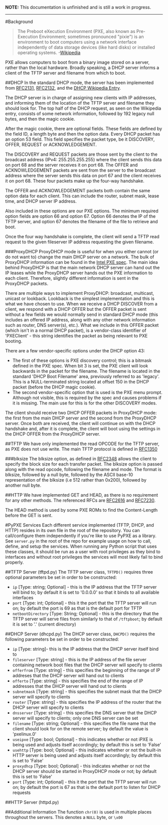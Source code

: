 **NOTE:** This documentation is unfinished and is still a work in progress.

---

#Background
>The Preboot eXecution Environment (PXE, also known as Pre-Execution Environment; sometimes pronounced "pixie") is an environment to boot computers using a network interface independently of data storage devices (like hard disks) or installed operating systems. -[Wikipedia](https://en.wikipedia.org/wiki/Preboot_Execution_Environment) 

PXE allows computers to boot from a binary image stored on a server, rather than the local hardware. Broadly speaking, a DHCP server informs a client of the TFTP server and filename from which to boot. 

##DHCP
In the standard DHCP mode, the server has been implemented from [RFC2131](http://www.ietf.org/rfc/rfc2131.txt), [RFC2132](http://www.ietf.org/rfc/rfc2132.txt), and the [DHCP Wikipedia Entry](https://en.wikipedia.org/wiki/Dynamic_Host_Configuration_Protocol).  

The DHCP server is in charge of assigning new clients with IP addresses, and informing them of the location of the TFTP server and filename they should look for. The top half of the DHCP request, as seen on the Wikipedia entry, consists of some network information, followed by 192 legacy null bytes, and then the magic cookie.  

After the magic cookie, there are optional fields. These fields are defined by the field ID, a length byte and then the option data. Every DHCP packet has an option 53 field. This field specifies the packet type, be it DISCOVERY, OFFER, REQUEST or ACKNOWLEDGEMENT.  

The DISCOVERY and REQUEST packets are those sent by the client to the broadcast address (IPv4: 255.255.255.255) where the client sends this data on port 68 and the server receives it on port 68. The OFFER and ACKNOWLEDGEMENT packets are sent from the server to the broadcast address where the server sends this data on port 67 and the client receives it on port 68. These four packets make up the four-way handshake.  

The OFFER and ACKNOWLEDGEMENT packets both contain the same option data for each client. This can include the router, subnet mask, lease time, and DHCP server IP address.

Also included in these options are our PXE options. The minimum required option fields are option 66 and option 67. Option 66 denotes the IP of the TFTP server, and option 67 denotes the filename of the file to retrieve and boot.  

Once the four way handshake is complete, the client will send a TFTP read request to the given fileserver IP address requesting the given filename.

###ProxyDHCP
ProxyDHCP mode is useful for when you either cannot (or do not want to) change the main DHCP server on a network. The bulk of ProxyDHCP information can be found in the [Intel PXE spec](http://www.pix.net/software/pxeboot/archive/pxespec.pdf). The main idea behind ProxyDHCP is that the main network DHCP server can hand out the IP leases while the ProxyDHCP server hands out the PXE information to each client. Therefore, slightly different information is sent in the ProxyDHCP packets.

There are multiple ways to implement ProxyDHCP: broadcast, multicast, unicast or lookback. Lookback is the simplest implementation and this is what we have chosen to use. When we receive a DHCP DISCOVER from a client, we respond with a DHCP OFFER but the OFFER packet is sent without a few fields we would normally send in standard DHCP mode (this includes an offered IP address, along with any other network information such as router, DNS server(s), etc.). What we include in this OFFER packet (which isn't in a normal DHCP packet), is a vendor-class identifier of 'PXEClient' - this string identifies the packet as being relevant to PXE booting.

There are a few vendor-specific options under the DHCP option 43:
* The first of these options is PXE discovery control; this is a bitmask defined in the PXE spec. When bit 3 is set, the PXE client will look backwards in the packet for the filename. The filename is located in the standard 'DHCP Boot Filename' area, previously referred to as 'legacy'. This is a NULL-terminated string located at offset 150 in the DHCP packet (before the DHCP magic cookie).
* The second vendor-specific option that is used is the PXE menu prompt. Although not visible, this is required by the spec and causes problems if it is missing. The main use for this is for the other DISCOVERY modes.  

The client should receive two DHCP OFFER packets in ProxyDHCP mode: the first from the main DHCP server and the second from the ProxyDHCP server. Once both are received, the client will continue on with the DHCP handshake and, after it is complete, the client will boot using the settings in the DHCP OFFER from the ProxyDHCP server.

##TFTP
We have only implemented the read OPCODE for the TFTP server, as PXE does not use write. The main TFTP protocol is defined in [RFC1350](http://www.ietf.org/rfc/rfc1350.txt)

###blksize
The blksize option, as defined in [RFC2348](http://www.ietf.org/rfc/rfc2348.txt) allows the client to specify the block size for each transfer packet. The blksize option is passed along with the read opcode, following the filename and mode. The format is blksize, followed by a null byte, followed by the ASCII base-10 representation of the blksize (i.e 512 rather than 0x200), followed by another null byte.

##HTTP
We have implemented GET and HEAD, as there is no requirement for any other methods. The referenced RFCs are [RFC2616](http://www.ietf.org/rfc/rfc2616.txt) and [RFC7230](http://www.ietf.org/rfc/rfc7230.txt).  

The HEAD method is used by some PXE ROMs to find the Content-Length before the GET is sent.

#PyPXE Services
Each different service implemented (TFTP, DHCP, and HTTP) resides in its own file in the root of the repository. You can call/configure them independently if you're like to use PyPXE as a library. See ```server.py``` in the root of the repo for example usage on how to call, define, and setup the services. When running any Python script that uses these classes, it should be run as a user with root privileges as they bind to interfaces and without root privileges the services will most likely fail to bind properly.

##TFTP Server (tftpd.py)
The TFTP server class, ```TFTPD()``` requires three optional parameters be set in order to be constructed:
* ```ip``` [Type: string; Optional] - this is the IP address that the TFTP server will bind to; by default it is set to '0.0.0.0' so that it binds to all available interfaces
* ```port``` [Type: int; Optional] - this it the port that the TFTP server will run on; by default the port is 69 as that is the default port for TFTP
* ```netbootDirectory``` [Type: String; Optional] - this is the directory that the TFTP server will serve files from similarly to that of ```/tftpboot```; by default it is set to '.' (current directory)

##DHCP Server (dhcpd.py)
The DHCP server class, ```DHCPD()``` requires the following parameters be set in order to be constructed:
* ```ip``` [Type: string]- this is the IP address that the DHCP server itself bind to
* ```fileserver``` [Type: string] - this is the IP address of the file server containing network boot files that the DHCP server will specify to clients
* ```offerfrom``` [Type: string] -  this specifies the beginning of the range of IP addreses that the DHCP server will hand out to clients
* ```offerto``` [Type: string] - this specifies the end of the range of IP addresses that the DHCP server will hand out to clients
* ```subnetmask``` [Type: string] - this specifies the subnet mask that the DHCP server will specify to clients
* ```router``` [Type: string] - this specifies the IP address of the router that the DHCP server will specify to clients
* ```dnsserver``` [Type: string] - this specifies the DNS server that the DHCP server will specify to clients; only one DNS server can be set
* ```filename``` [Type: string; Optional] - this specifies the file name that the client should look for on the remote server; by default the value is 'pxelinux.0'
* ```useipxe``` [Type: bool; Optional] - this indicates whether or not iPXE is being used and adjusts itself accordingly; by default this is set to 'False'
* ```usehttp``` [Type: bool; Optional] - this indicates whether or not the built-in HTTP server is being used and adjusts itself accordingly; by default this is set to 'False'
* ```proxydhcp``` [Type: bool; Optional] - this indicates whether or not the DHCP server should be started in ProxyDHCP mode or not; by default this is set to 'False'
* ```port``` [Type: int; Optional] - this it the port that the TFTP server will run on; by default the port is 67 as that is the default port to listen for DHCP requests

##HTTP Server (httpd.py)

##Additional Information
The function ```chr(0)``` is used in multiple places throughout the servers. This denotes a ```NULL``` byte, or ```\x00```
